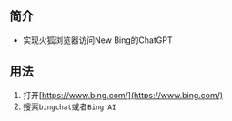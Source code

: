 ## 简介
- 实现火狐浏览器访问New Bing的ChatGPT

## 用法
1. 打开[https://www.bing.com/](https://www.bing.com/)
2. 搜索```bingchat```或者```Bing AI```
